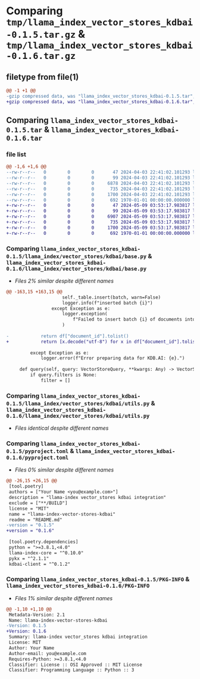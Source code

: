 # Comparing `tmp/llama_index_vector_stores_kdbai-0.1.5.tar.gz` & `tmp/llama_index_vector_stores_kdbai-0.1.6.tar.gz`

## filetype from file(1)

```diff
@@ -1 +1 @@
-gzip compressed data, was "llama_index_vector_stores_kdbai-0.1.5.tar", max compression
+gzip compressed data, was "llama_index_vector_stores_kdbai-0.1.6.tar", max compression
```

## Comparing `llama_index_vector_stores_kdbai-0.1.5.tar` & `llama_index_vector_stores_kdbai-0.1.6.tar`

### file list

```diff
@@ -1,6 +1,6 @@
--rw-r--r--   0        0        0       47 2024-04-03 22:41:02.101293 llama_index_vector_stores_kdbai-0.1.5/README.md
--rw-r--r--   0        0        0       99 2024-04-03 22:41:02.101293 llama_index_vector_stores_kdbai-0.1.5/llama_index/vector_stores/kdbai/__init__.py
--rw-r--r--   0        0        0     6878 2024-04-03 22:41:02.101293 llama_index_vector_stores_kdbai-0.1.5/llama_index/vector_stores/kdbai/base.py
--rw-r--r--   0        0        0      735 2024-04-03 22:41:02.101293 llama_index_vector_stores_kdbai-0.1.5/llama_index/vector_stores/kdbai/utils.py
--rw-r--r--   0        0        0     1700 2024-04-03 22:41:02.101293 llama_index_vector_stores_kdbai-0.1.5/pyproject.toml
--rw-r--r--   0        0        0      692 1970-01-01 00:00:00.000000 llama_index_vector_stores_kdbai-0.1.5/PKG-INFO
+-rw-r--r--   0        0        0       47 2024-05-09 03:53:17.983817 llama_index_vector_stores_kdbai-0.1.6/README.md
+-rw-r--r--   0        0        0       99 2024-05-09 03:53:17.983817 llama_index_vector_stores_kdbai-0.1.6/llama_index/vector_stores/kdbai/__init__.py
+-rw-r--r--   0        0        0     6907 2024-05-09 03:53:17.983817 llama_index_vector_stores_kdbai-0.1.6/llama_index/vector_stores/kdbai/base.py
+-rw-r--r--   0        0        0      735 2024-05-09 03:53:17.983817 llama_index_vector_stores_kdbai-0.1.6/llama_index/vector_stores/kdbai/utils.py
+-rw-r--r--   0        0        0     1700 2024-05-09 03:53:17.983817 llama_index_vector_stores_kdbai-0.1.6/pyproject.toml
+-rw-r--r--   0        0        0      692 1970-01-01 00:00:00.000000 llama_index_vector_stores_kdbai-0.1.6/PKG-INFO
```

### Comparing `llama_index_vector_stores_kdbai-0.1.5/llama_index/vector_stores/kdbai/base.py` & `llama_index_vector_stores_kdbai-0.1.6/llama_index/vector_stores/kdbai/base.py`

 * *Files 2% similar despite different names*

```diff
@@ -163,15 +163,15 @@
                     self._table.insert(batch, warn=False)
                     logger.info(f"inserted batch {i}")
                 except Exception as e:
                     logger.exception(
                         f"Failed to insert batch {i} of documents into the datastore: {e}"
                     )
 
-            return df["document_id"].tolist()
+            return [x.decode("utf-8") for x in df["document_id"].tolist()]
 
         except Exception as e:
             logger.error(f"Error preparing data for KDB.AI: {e}.")
 
     def query(self, query: VectorStoreQuery, **kwargs: Any) -> VectorStoreQueryResult:
         if query.filters is None:
             filter = []
```

### Comparing `llama_index_vector_stores_kdbai-0.1.5/llama_index/vector_stores/kdbai/utils.py` & `llama_index_vector_stores_kdbai-0.1.6/llama_index/vector_stores/kdbai/utils.py`

 * *Files identical despite different names*

### Comparing `llama_index_vector_stores_kdbai-0.1.5/pyproject.toml` & `llama_index_vector_stores_kdbai-0.1.6/pyproject.toml`

 * *Files 0% similar despite different names*

```diff
@@ -26,15 +26,15 @@
 [tool.poetry]
 authors = ["Your Name <you@example.com>"]
 description = "llama-index vector_stores kdbai integration"
 exclude = ["**/BUILD"]
 license = "MIT"
 name = "llama-index-vector-stores-kdbai"
 readme = "README.md"
-version = "0.1.5"
+version = "0.1.6"
 
 [tool.poetry.dependencies]
 python = ">=3.8.1,<4.0"
 llama-index-core = "^0.10.0"
 pykx = "^2.1.1"
 kdbai-client = "^0.1.2"
```

### Comparing `llama_index_vector_stores_kdbai-0.1.5/PKG-INFO` & `llama_index_vector_stores_kdbai-0.1.6/PKG-INFO`

 * *Files 1% similar despite different names*

```diff
@@ -1,10 +1,10 @@
 Metadata-Version: 2.1
 Name: llama-index-vector-stores-kdbai
-Version: 0.1.5
+Version: 0.1.6
 Summary: llama-index vector_stores kdbai integration
 License: MIT
 Author: Your Name
 Author-email: you@example.com
 Requires-Python: >=3.8.1,<4.0
 Classifier: License :: OSI Approved :: MIT License
 Classifier: Programming Language :: Python :: 3
```

